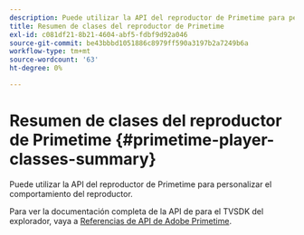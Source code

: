 ```yaml
---
description: Puede utilizar la API del reproductor de Primetime para personalizar el comportamiento del reproductor.
title: Resumen de clases del reproductor de Primetime
exl-id: c081df21-8b21-4604-abf5-fdbf9d92a046
source-git-commit: be43bbbd1051886c8979ff590a3197b2a7249b6a
workflow-type: tm+mt
source-wordcount: '63'
ht-degree: 0%

---
```


# Resumen de clases del reproductor de Primetime {#primetime-player-classes-summary}

Puede utilizar la API del reproductor de Primetime para personalizar el comportamiento del reproductor.

Para ver la documentación completa de la API de para el TVSDK del explorador, vaya a [Referencias de API de Adobe Primetime](https://help.adobe.com/en_US/primetime/api/index.html#api-Adobe_Primetime_API_References).
